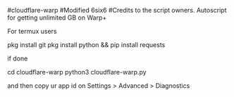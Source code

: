 #cloudflare-warp
#Modified 6six6
#Credits to the script owners.
Autoscript for getting unlimited GB on Warp+


For termux users

pkg install git
pkg install python && pip install requests

if done

cd cloudflare-warp
python3 cloudflare-warp.py

and then copy ur app id on
Settings > Advanced > Diagnostics 
